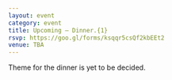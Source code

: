 ```yaml
---
layout: event
category: event
title: Upcoming – Dinner.{1}
rsvp: https://goo.gl/forms/ksqqr5csQf2kbEEt2
venue: TBA
---
```


Theme for the dinner is yet to be decided.
